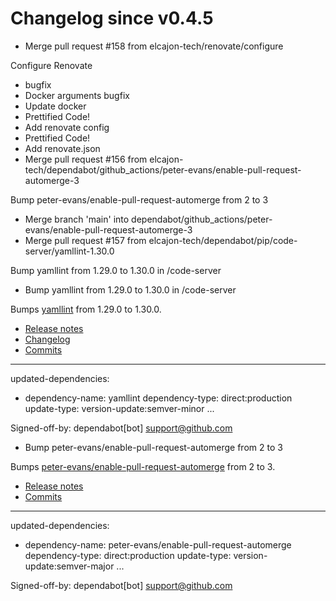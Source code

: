# Changelog since v0.4.5
- Merge pull request #158 from elcajon-tech/renovate/configure

Configure Renovate 
- bugfix 
- Docker arguments bugfix 
- Update docker 
- Prettified Code! 
- Add renovate config 
- Prettified Code! 
- Add renovate.json 
- Merge pull request #156 from elcajon-tech/dependabot/github_actions/peter-evans/enable-pull-request-automerge-3

Bump peter-evans/enable-pull-request-automerge from 2 to 3 
- Merge branch 'main' into dependabot/github_actions/peter-evans/enable-pull-request-automerge-3 
- Merge pull request #157 from elcajon-tech/dependabot/pip/code-server/yamllint-1.30.0

Bump yamllint from 1.29.0 to 1.30.0 in /code-server 
- Bump yamllint from 1.29.0 to 1.30.0 in /code-server

Bumps [yamllint](https://github.com/adrienverge/yamllint) from 1.29.0 to 1.30.0.
- [Release notes](https://github.com/adrienverge/yamllint/releases)
- [Changelog](https://github.com/adrienverge/yamllint/blob/master/CHANGELOG.rst)
- [Commits](https://github.com/adrienverge/yamllint/compare/v1.29.0...v1.30.0)

---
updated-dependencies:
- dependency-name: yamllint
  dependency-type: direct:production
  update-type: version-update:semver-minor
...

Signed-off-by: dependabot[bot] <support@github.com> 
- Bump peter-evans/enable-pull-request-automerge from 2 to 3

Bumps [peter-evans/enable-pull-request-automerge](https://github.com/peter-evans/enable-pull-request-automerge) from 2 to 3.
- [Release notes](https://github.com/peter-evans/enable-pull-request-automerge/releases)
- [Commits](https://github.com/peter-evans/enable-pull-request-automerge/compare/v2...v3)

---
updated-dependencies:
- dependency-name: peter-evans/enable-pull-request-automerge
  dependency-type: direct:production
  update-type: version-update:semver-major
...

Signed-off-by: dependabot[bot] <support@github.com> 
